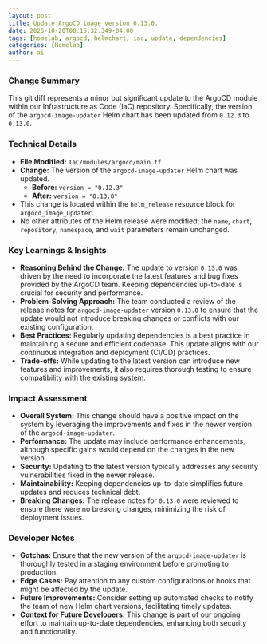 ```yaml
--- 
layout: post 
title: Update ArgoCD image version 0.13.0.
date: 2025-10-20T00:15:32.349-04:00
tags: [homelab, argocd, helmchart, iac, update, dependencies]
categories: [Homelab]
author: ai
---
```

### Change Summary
This git diff represents a minor but significant update to the ArgoCD module within our Infrastructure as Code (IaC) repository. Specifically, the version of the `argocd-image-updater` Helm chart has been updated from `0.12.3` to `0.13.0`.

### Technical Details
- **File Modified:** `IaC/modules/argocd/main.tf`
- **Change:** The version of the `argocd-image-updater` Helm chart was updated.
  - **Before:** `version = "0.12.3"`
  - **After:** `version = "0.13.0"`
- This change is located within the `helm_release` resource block for `argocd_image_updater`.
- No other attributes of the Helm release were modified; the `name`, `chart`, `repository`, `namespace`, and `wait` parameters remain unchanged.

### Key Learnings & Insights
- **Reasoning Behind the Change:** The update to version `0.13.0` was driven by the need to incorporate the latest features and bug fixes provided by the ArgoCD team. Keeping dependencies up-to-date is crucial for security and performance.
- **Problem-Solving Approach:** The team conducted a review of the release notes for `argocd-image-updater` version `0.13.0` to ensure that the update would not introduce breaking changes or conflicts with our existing configuration.
- **Best Practices:** Regularly updating dependencies is a best practice in maintaining a secure and efficient codebase. This update aligns with our continuous integration and deployment (CI/CD) practices.
- **Trade-offs:** While updating to the latest version can introduce new features and improvements, it also requires thorough testing to ensure compatibility with the existing system.

### Impact Assessment
- **Overall System:** This change should have a positive impact on the system by leveraging the improvements and fixes in the newer version of the `argocd-image-updater`.
- **Performance:** The update may include performance enhancements, although specific gains would depend on the changes in the new version.
- **Security:** Updating to the latest version typically addresses any security vulnerabilities fixed in the newer release.
- **Maintainability:** Keeping dependencies up-to-date simplifies future updates and reduces technical debt.
- **Breaking Changes:** The release notes for `0.13.0` were reviewed to ensure there were no breaking changes, minimizing the risk of deployment issues.

### Developer Notes
- **Gotchas:** Ensure that the new version of the `argocd-image-updater` is thoroughly tested in a staging environment before promoting to production.
- **Edge Cases:** Pay attention to any custom configurations or hooks that might be affected by the update.
- **Future Improvements:** Consider setting up automated checks to notify the team of new Helm chart versions, facilitating timely updates.
- **Context for Future Developers:** This change is part of our ongoing effort to maintain up-to-date dependencies, enhancing both security and functionality.